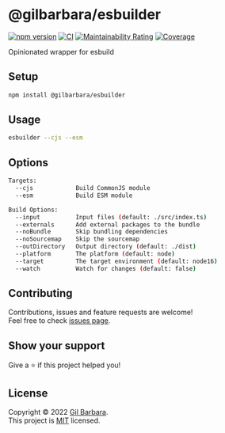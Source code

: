 # @gilbarbara/esbuilder

[![npm version](https://badge.fury.io/js/@gilbarbara%2Fesbuilder.svg)](https://badge.fury.io/js/@gilbarbara%2Fesbuilder) [![CI](https://github.com/gilbarbara/esbuilder/actions/workflows/main.yml/badge.svg)](https://github.com/gilbarbara/esbuilder/actions/workflows/main.yml) [![Maintainability Rating](https://sonarcloud.io/api/project_badges/measure?project=gilbarbara_esbuilder&metric=sqale_rating)](https://sonarcloud.io/summary/new_code?id=gilbarbara_esbuilder) [![Coverage](https://sonarcloud.io/api/project_badges/measure?project=gilbarbara_esbuilder&metric=coverage)](https://sonarcloud.io/summary/new_code?id=gilbarbara_esbuilder)

Opinionated wrapper for esbuild

## Setup

```bash
npm install @gilbarbara/esbuilder
```

## Usage

```bash
esbuilder --cjs --esm
```

## Options

```bash
Targets:
  --cjs            Build CommonJS module
  --esm            Build ESM module

Build Options:
  --input          Input files (default: ./src/index.ts)
  --externals      Add external packages to the bundle
  --noBundle       Skip bundling dependencies
  --noSourcemap    Skip the sourcemap
  --outDirectory   Output directory (default: ./dist)
  --platform       The platform (default: node)
  --target         The target environment (default: node16)
  --watch          Watch for changes (default: false)
```

## Contributing

Contributions, issues and feature requests are welcome!  
Feel free to check [issues page](https://github.com/gilbarbara/esbuilder/issues).

## Show your support

Give a ⭐️ if this project helped you!

## License

Copyright © 2022 [Gil Barbara](https://github.com/gilbarbara).  
This project is [MIT](https://github.com/gilbarbara/esbuilder/blob/main/LICENSE) licensed.
